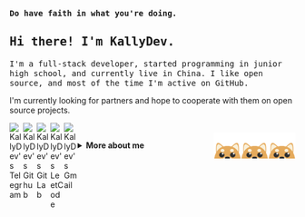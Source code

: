 <p>
    <samp>
        <strong>Do have faith in what you're doing.</strong>
    </samp>
</p>
<h2>
    <samp>Hi there! I'm KallyDev.</samp>
</h2>
<p>
    <samp>
        I'm a full-stack developer, started programming in junior high school, and currently live in China. I like open
        source, and most of the time I'm active on GitHub.
    </samp>
</p>
<p>
    I'm currently looking for partners and hope to cooperate with them on open source projects.
</p>
<p>
    <a href="https://t.me/kallydev">
        <img alt="KallyDev's Telegram" align="left" width="24px" src="https://cdn.jsdelivr.net/npm/simple-icons@v3/icons/telegram.svg"/>
    </a>
    <a href="https://github.com/kallydev">
        <img alt="KallyDev's Github" align="left" width="24px" src="https://cdn.jsdelivr.net/npm/simple-icons@v3/icons/github.svg"/>
    </a>
    <a href="https://gitlab.com/kallydev">
        <img alt="KallyDev's GitLab" align="left" width="24px" src="https://cdn.jsdelivr.net/npm/simple-icons@v3/icons/gitlab.svg"/>
    </a>
    <a href="https://leetcode.com/kallydev/">
        <img alt="KallyDev's LeetCode" align="left" width="24px" src="https://cdn.jsdelivr.net/npm/simple-icons@v3/icons/leetcode.svg"/>
    </a>
    <a href="mailto:kallydev@gmail.com">
        <img alt="KallyDev's Gmail" align="left" width="24px" src="https://cdn.jsdelivr.net/npm/simple-icons@v3/icons/gmail.svg"/>
    </a>
    <br/>
    <img align="right" width="48px" src="https://github.com/kallydev/kallydev/raw/main/images/shiba.png"/>
    <img align="right" width="48px" src="https://github.com/kallydev/kallydev/raw/main/images/shiba.png"/>
    <img align="right" width="48px" src="https://github.com/kallydev/kallydev/raw/main/images/shiba.png"/>
</p>

<details>
    <summary>
        <b>More about me</b>
    </summary>

[![](https://github.com/kallydev/kallydev/blob/main/images/banner.png)](https://kallydev.com)

<h3 align="center">Languages</h3>
<p align="center">
    <img alt="Go" src="https://img.shields.io/badge/-Go-00ADD8?style=for-the-badge&logo=Go&logoColor=fff"/>
    <img alt="Kotlin" src="https://img.shields.io/badge/-Kotlin-0095D5?style=for-the-badge&logo=Kotlin&logoColor=fff"/>
    <img alt="Java" src="https://img.shields.io/badge/-Java-007396?style=for-the-badge&logo=Java&logoColor=fff"/>
    <img alt="TypeScript" src="https://img.shields.io/badge/-TypeScript-007ACC?style=for-the-badge&logo=TypeScript&logoColor=fff"/>
    <img alt="Rust" src="https://img.shields.io/badge/-Rust-000?style=for-the-badge&logo=Rust&logoColor=fff"/>
    <img alt="Python" src="https://img.shields.io/badge/-Python-3776AB?style=for-the-badge&logo=Python&logoColor=fff"/>
    <img alt="C++" src="https://img.shields.io/badge/-C++-00599C?style=for-the-badge&logo=C%2B%2B&logoColor=fff"/>
    <img alt="GNU Bash" src="https://img.shields.io/badge/-GNU%20Bash-4EAA25?style=for-the-badge&logo=GNU%20Bash&logoColor=fff"/>
    <img alt="Dart" src="https://img.shields.io/badge/-Dart-0175C2?style=for-the-badge&logo=Dart&logoColor=fff"/>
</p>

```typescript
const kallydev = {
    pronouns: ["He", "Him"],
    hobby: ["Coffee", "Programming", "Music", "Painting"],
    languages: ["Go", "Kotlin", "TypeScript", "Python", 'Java', 'Rust', 'C++', "Bash", "Dart"],
    technologyStack: {
        mobile: {
            android: ["Android X", "Flutter"],
        },
        frontend: {
            javascript: ["React", "Angular", "Vue", "Electron"],
            css: ["Material UI", "Vuetify", "Angular Material", "Bootstrap"],
        },
        backend: {
            framework: {
                golang: ["Echo", "Go Kit"],
                kotlin: ["Ktor", "Spring Boot"],
                python: ["Flask"],
            },
            databases: ["PostgreSQL", "Redis", "MariaDB"],
            devops: ["Docker", "Kubernetes", "Nginx"],
            microservice: {
                protocol: ["RESTful", "gRPC"],
                messageQueues: ["RabbitMQ"],
            },
        },
        systems: ["macOS", "Ubuntu", "Windows Server", "iOS", "Android"],
        editors: ["JetBrains Tools", "Visual Studio Code", "Vim"],
    }
}
```
<h3 align="center">Friends</h3>
<p align="center">Friendship lasts forever</p>
<table>
    <tbody>
    <tr>
        <td align="center" valign="middle">
            <a href="https://github.com/Orochi4268" target="_blank">
                <img width="96px" src="https://avatars1.githubusercontent.com/u/18334835?s=100&v=4">
                <span>Orochi4268</span>
            </a>
        </td>
        <td align="center" valign="middle">
            <a href="https://github.com/ShiinaOrez" target="_blank">
                <img width="96px" src="https://avatars3.githubusercontent.com/u/31346916?s=100&v=4">
                <span>ShiinaOrez</span>
            </a>
        </td>
        <td align="center" valign="middle">
            <a href="https://github.com/kekeimiku" target="_blank">
                <img width="96px" src="https://avatars0.githubusercontent.com/u/36557882?s=100&v=4">
                <span>kekeimiku</span>
            </a>
        </td>
        <td align="center" valign="middle">
            <a href="https://github.com/CloverGit" target="_blank">
                <img width="96px" src="https://avatars0.githubusercontent.com/u/22031498?s=100&v=4">
                <span>CloverGit</span>
            </a>
        </td>
        <td align="center" valign="middle">
            <a href="https://github.com/likeyuno" target="_blank">
                <img width="96px" src="https://avatars2.githubusercontent.com/u/53492161?s=100&v=4">
                <span>likeyuno</span>
            </a>
        </td>
        <td align="center" valign="middle">
            <a href="https://github.com/c4dr01d" target="_blank">
                <img width="96px" src="https://avatars2.githubusercontent.com/u/50952350?s=100&v=4">
                <span>c4dr01d</span>
            </a>
        </td>
    </tr>
    </tbody>
</table>

<p align="right">
    Designed with :heart: by <a href="https://github.com/kallydev" target="_blank">KallyDev</a>.
</p>
</details>
